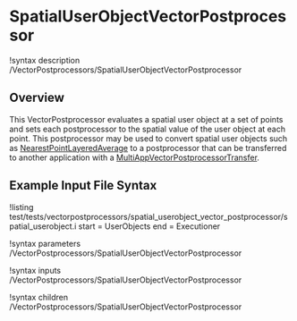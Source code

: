 # SpatialUserObjectVectorPostprocessor

!syntax description /VectorPostprocessors/SpatialUserObjectVectorPostprocessor

## Overview

This VectorPostprocessor evaluates a spatial user object at a set of points
and sets each postprocessor to the spatial value of the user object at each point.
This postprocessor may be used to convert spatial user objects such as
[NearestPointLayeredAverage](/userobjects/NearestPointLayeredAverage.md) to a
postprocessor that can be transferred to another application with a
[MultiAppVectorPostprocessorTransfer](/transfers/MultiAppVectorPostprocessorTransfer.md).

## Example Input File Syntax

!listing test/tests/vectorpostprocessors/spatial_userobject_vector_postprocessor/spatial_userobject.i
  start = UserObjects
  end = Executioner

!syntax parameters /VectorPostprocessors/SpatialUserObjectVectorPostprocessor

!syntax inputs /VectorPostprocessors/SpatialUserObjectVectorPostprocessor

!syntax children /VectorPostprocessors/SpatialUserObjectVectorPostprocessor
